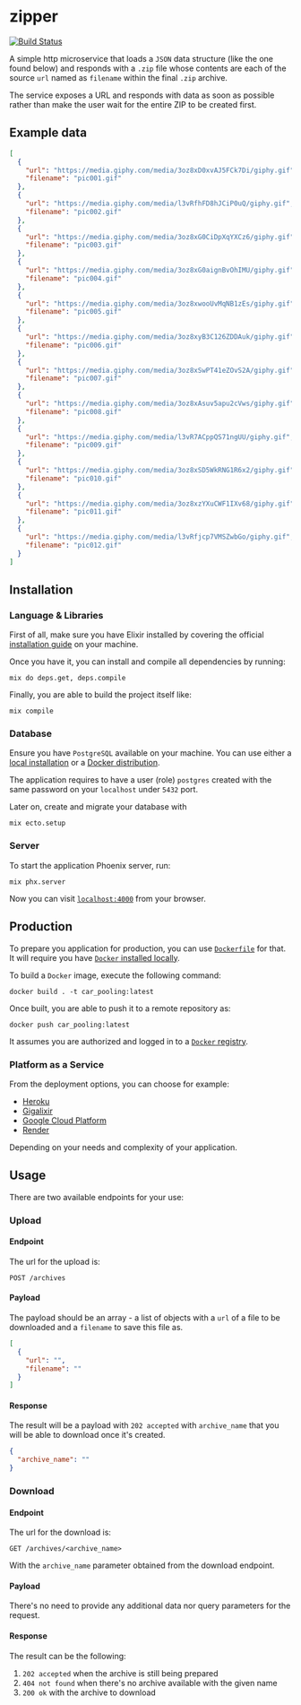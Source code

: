 # zipper

[![Build Status](https://travis-ci.org/KamilLelonek/zipper.svg?branch=master)](https://travis-ci.org/KamilLelonek/zipper)

A simple http microservice that loads a `JSON` data structure (like the
one found below) and responds with a `.zip` file whose contents are each of
the source `url` named as `filename` within the final `.zip` archive.

The service exposes a URL and responds with data as soon as possible
rather than make the user wait for the entire ZIP to be created first.

## Example data

```json
[
  {
    "url": "https://media.giphy.com/media/3oz8xD0xvAJ5FCk7Di/giphy.gif",
    "filename": "pic001.gif"
  },
  {
    "url": "https://media.giphy.com/media/l3vRfhFD8hJCiP0uQ/giphy.gif",
    "filename": "pic002.gif"
  },
  {
    "url": "https://media.giphy.com/media/3oz8xG0CiDpXqYXCz6/giphy.gif",
    "filename": "pic003.gif"
  },
  {
    "url": "https://media.giphy.com/media/3oz8xG0aignBvOhIMU/giphy.gif",
    "filename": "pic004.gif"
  },
  {
    "url": "https://media.giphy.com/media/3oz8xwooUvMqNB1zEs/giphy.gif",
    "filename": "pic005.gif"
  },
  {
    "url": "https://media.giphy.com/media/3oz8xyB3C126ZDDAuk/giphy.gif",
    "filename": "pic006.gif"
  },
  {
    "url": "https://media.giphy.com/media/3oz8xSwPT41eZOvS2A/giphy.gif",
    "filename": "pic007.gif"
  },
  {
    "url": "https://media.giphy.com/media/3oz8xAsuv5apu2cVws/giphy.gif",
    "filename": "pic008.gif"
  },
  {
    "url": "https://media.giphy.com/media/l3vR7ACppQS71ngUU/giphy.gif",
    "filename": "pic009.gif"
  },
  {
    "url": "https://media.giphy.com/media/3oz8xSD5WkRNG1R6x2/giphy.gif",
    "filename": "pic010.gif"
  },
  {
    "url": "https://media.giphy.com/media/3oz8xzYXuCWF1IXv68/giphy.gif",
    "filename": "pic011.gif"
  },
  {
    "url": "https://media.giphy.com/media/l3vRfjcp7VMSZwbGo/giphy.gif",
    "filename": "pic012.gif"
  }
]
```

## Installation

### Language & Libraries

First of all, make sure you have Elixir installed by covering the official [installation guide](https://elixir-lang.org/install.html) on your machine.

Once you have it, you can install and compile all dependencies by running:

    mix do deps.get, deps.compile

Finally, you are able to build the project itself like:

    mix compile

### Database

Ensure you have `PostgreSQL` available on your machine. You can use either a [local installation](https://www.postgresql.org/download/) or a [Docker distribution](https://docs.docker.com/engine/examples/postgresql_service/).

The application requires to have a user (role) `postgres` created with the same password on your `localhost` under `5432` port.

Later on, create and migrate your database with

    mix ecto.setup

### Server

To start the application Phoenix server, run:

    mix phx.server

Now you can visit [`localhost:4000`](http://localhost:4000) from your browser.

## Production

To prepare you application for production, you can use [`Dockerfile`](Dockerfile) for that. It will require you have [`Docker` installed locally](https://docs.docker.com/install/).

To build a `Docker` image, execute the following command:

    docker build . -t car_pooling:latest

Once built, you are able to push it to a remote repository as:

    docker push car_pooling:latest

It assumes you are authorized and logged in to a [`Docker` registry](https://docs.docker.com/registry/).

### Platform as a Service

From the deployment options, you can choose for example:

- [Heroku](https://devcenter.heroku.com/articles/container-registry-and-runtime)
- [Gigalixir](https://gigalixir.readthedocs.io/en/latest/main.html#deploy)
- [Google Cloud Platform](https://cloud.google.com/elixir/)
- [Render](https://render.com/docs/deploy-phoenix)

Depending on your needs and complexity of your application.

## Usage

There are two available endpoints for your use:

### Upload

#### Endpoint

The url for the upload is:

    POST /archives

#### Payload

The payload should be an array - a list of objects with a `url` of a file to be downloaded and a `filename` to save this file as.

```json
[
  {
    "url": "",
    "filename": ""
  }
]
```

#### Response

The result will be a payload with `202 accepted` with `archive_name` that you will be able to download once it's created.

```json
{
  "archive_name": ""
}
```

### Download

#### Endpoint

The url for the download is:

    GET /archives/<archive_name>

With the `archive_name` parameter obtained from the download endpoint.

#### Payload

There's no need to provide any additional data nor query parameters for the request.

#### Response

The result can be the following:

1. `202 accepted` when the archive is still being prepared
1. `404 not found` when there's no archive available with the given name
1. `200 ok` with the archive to download

